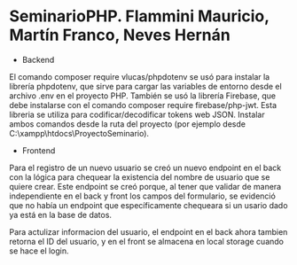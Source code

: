 # SeminarioPHP. Flammini Mauricio, Martín Franco, Neves Hernán

- Backend

El comando composer require vlucas/phpdotenv se usó para instalar la librería phpdotenv, que sirve para cargar las variables de entorno desde el archivo .env en el proyecto PHP.
También se usó la librería Firebase, que debe instalarse con el comando composer require firebase/php-jwt. Esta libreria se utiliza para codificar/decodificar tokens web JSON.
Instalar ambos comandos desde la ruta del proyecto (por ejemplo desde C:\xampp\htdocs\ProyectoSeminario).

- Frontend

Para el registro de un nuevo usuario se creó un nuevo endpoint en el back con la lógica para chequear la existencia del nombre de usuario que se quiere crear. Este endpoint se creó porque, al tener que validar de manera independiente en el back y front los campos del formulario, se evidenció que no había un endpoint que específicamente chequeara si un usario dado ya está en la base de datos.

Para actulizar informacion del usuario, el endpoint en el back ahora tambien retorna el ID del usuario, y en el front se almacena en local storage cuando se hace el login.
